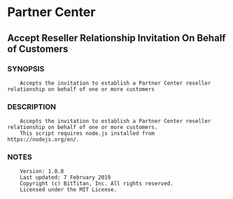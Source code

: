 # Partner Center
## Accept Reseller Relationship Invitation On Behalf of Customers
### SYNOPSIS
```
    Accepts the invitation to establish a Partner Center reseller relationship on behalf of one or more customers
```
### DESCRIPTION
```
    Accepts the invitation to establish a Partner Center reseller relationship on behalf of one or more customers.
    This script requires node.js installed from https://nodejs.org/en/.
```
### NOTES
```
    Version: 1.0.8
    Last updated: 7 February 2019
    Copyright (c) BitTitan, Inc. All rights reserved.
    Licensed under the MIT License.
```

